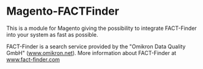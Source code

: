 Magento-FACTFinder
==================

This is a module for Magento giving the possibility to integrate FACT-Finder into your system as fast as possible.

FACT-Finder is a search service provided by the "Omikron Data Quality GmbH" (www.omikron.net).
More information about FACT-Finder at www.fact-finder.com
